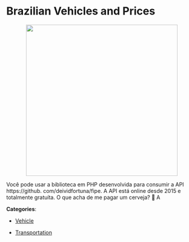 # Brazilian Vehicles and Prices
<p align="center">
    <img width="400" src="https://raw.githubusercontent.com/apis-list/apis-list/apis/brazilian-vehicles-and-prices/logo_256x256.png" />
</p>

Você pode usar a biblioteca em PHP desenvolvida para consumir a API https://github. com/deividfortuna/fipe. A API está online desde 2015 e totalmente gratuíta.  O que acha de me pagar um cerveja? 🍺 A



**Categories**:

- [Vehicle](https://github.com/apis-list/apis-list#vehicle)

- [Transportation](https://github.com/apis-list/apis-list#transportation)



